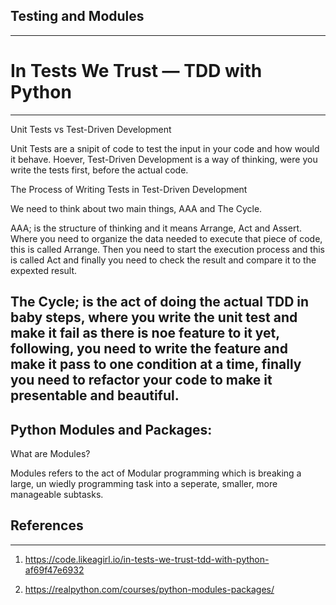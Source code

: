 
## Testing and Modules
---
# In Tests We Trust — TDD with Python
---
Unit Tests vs Test-Driven Development

Unit Tests are a snipit of code to test the input in your code and how would it behave. Hoever, Test-Driven Development is a way of thinking, were you write the tests first, before the actual code.

The Process of Writing Tests in Test-Driven Development

We need to think about two main things, AAA and The Cycle.

AAA; is the structure of thinking and it means Arrange, Act and Assert. Where you need to organize the data needed to execute that piece of code, this is called Arrange. Then you need to start the execution process and this is called Act and finally you need to check the result and compare it to the expexted result.

The Cycle; is the act of doing the actual TDD in baby steps, where you write the unit test and make it fail as there is noe feature to it yet, following, you need to write the feature and make it pass to one condition at a time, finally you need to refactor your code to make it presentable and beautiful.
---
## Python Modules and Packages:
What are Modules?

Modules refers to the act of Modular programming which is breaking a large, un wiedly programming task into a seperate, smaller, more manageable subtasks.

## References
---
 1. https://code.likeagirl.io/in-tests-we-trust-tdd-with-python-af69f47e6932

2. https://realpython.com/courses/python-modules-packages/